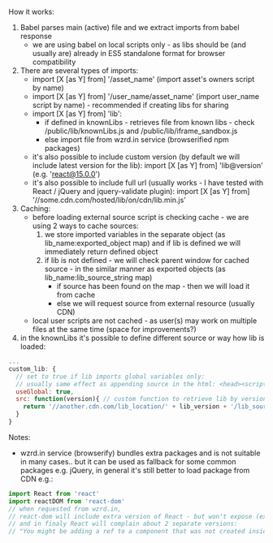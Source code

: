 How it works:

1. Babel parses main (active) file and we extract imports from babel response
	* we are using babel on local scripts only - as libs should be (and usually are) already in ES5 standalone format for browser compatibility
2. There are several types of imports:
	* import [X [as Y] from] '/asset_name' (import asset's owners script by name)
	* import [X [as Y] from] '/user_name/asset_name' (import user_name script by name) - recommended if creating libs for sharing
	* import [X [as Y] from] 'lib':
		* if defined in knownLibs - retrieves file from known libs - check /public/lib/knownLibs.js and /public/lib/iframe_sandbox.js
		* else import file from wzrd.in service (browserified npm packages)
	* it's also possible to include custom version
	(by default we will include latest version for the lib):
	import [X [as Y] from] 'lib@version' (e.g. 'react@15.0.0')
	* it's also possible to include full url (usually works - I have tested with React / jQuery and jquery-validate plugin):
	import [X [as Y] from] '//some.cdn.com/hosted/lib/on/cdn/lib.min.js'
3. Caching:
	* before loading external source script is checking cache - we are using 2 ways to cache sources:
		1) we store imported variables in the separate object (as lib_name:exported_object map)
		and if lib is defined we will immediately return defined object
		2) if lib is not defined - we will check parent window for cached source -
		in the similar manner as exported objects (as lib_name:lib_source_string map)
			* if source has been found on the map - then we will load it from cache
			* else we will request source from external resource (usually CDN)
	* local user scripts are not cached -
		as user(s) may work on multiple files at the same time (space for improvements?)
4. in the knownLibs it's possible to define different source or way how lib is loaded:
```javascript
...
custom_lib: {
  // set to true if lib imports global variables only:
  // usually same effect as appending source in the html: <head><script src="..."></script></head>
  useGlobal: true,
  src: function(version){ // custom function to retrieve lib by version
    return '//another.cdn.com/lib_location/' + lib_version + '/lib_source.js'
  }
}
```

Notes:
* wzrd.in service (browserify) bundles extra packages and is not suitable in many cases..
but it can be used as fallback for some common packages e.g. jQuery,
in general it's still better to load package from CDN
e.g.:
```javascript
import React from 'react'
import reactDOM from 'react-dom'
// when requested from wzrd.in,
// react-dom will include extra version of React - but won't expose (export) that react version to other modules
// and in finaly React will complain about 2 separate versions:
// "You might be adding a ref to a component that was not created inside a component's `render` method, or you have multiple copies of React loaded"
```

